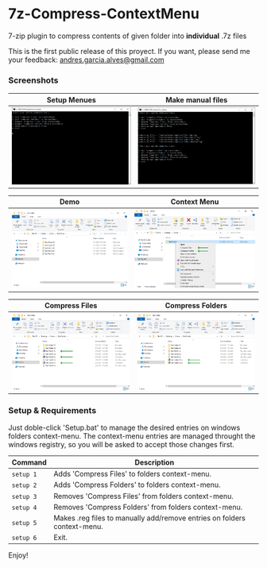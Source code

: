 # 7z-Compress-ContextMenu
7-zip plugin to compress contents of given folder into **individual** .7z files

This is the first public release of this proyect. If you want, please send me your feedback: andres.garcia.alves@gmail.com

### Screenshots

| Setup Menues      | Make manual files |
|-------------------|-------------------|
| ![](screenshots/screen-01.png) | ![](screenshots/screen-02.png) |

| Demo              |  Context Menu     |
|-------------------|-------------------|
| ![](screenshots/screen-03.png) | ![](screenshots/screen-04.png) |

| Compress Files    | Compress Folders  |
|-------------------|-------------------|
| ![](screenshots/screen-05.png) | ![](screenshots/screen-06.png) |

### Setup & Requirements

Just doble-click 'Setup.bat' to manage the desired entries on windows folders context-menu.
The context-menu entries are managed throught the windows registry, so you will be asked to accept those changes first.

| Command | Description |
|---------|-------------|
| `setup 1` | Adds 'Compress Files' to folders context-menu. |
| `setup 2` | Adds 'Compress Folders' to folders context-menu. |
| `setup 3` | Removes 'Compress Files' from folders context-menu. |
| `setup 4` | Removes 'Compress Folders' from folders context-menu. |
| `setup 5` | Makes .reg files to manually add/remove entries on folders context-menu. |
| `setup 6` | Exit. |

Enjoy!
